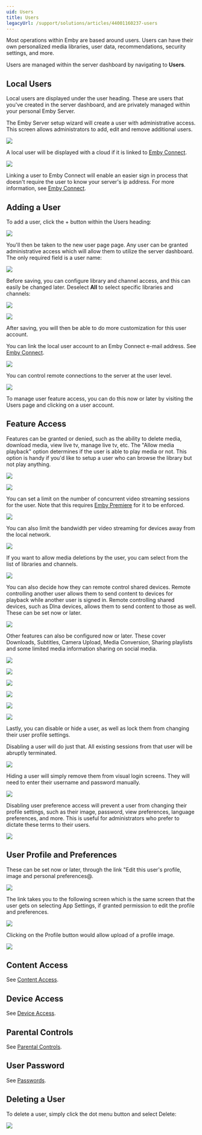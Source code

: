 ```yaml
---
uid: Users
title: Users
legacyUrl: /support/solutions/articles/44001160237-users
---
```


Most operations within Emby are based around users. Users can have their own personalized media libraries, user data, recommendations, security settings, and more.

Users are managed within the server dashboard by navigating to **Users**. 

## Local Users

Local users are displayed under the user heading. These are users that you've created in the server dashboard, and are privately managed within your personal Emby Server.

The Emby Server setup wizard will create a user with administrative access. This screen allows administrators to add, edit and remove additional users.

![](images/server/users1.png)

A local user will be displayed with a cloud if it is linked to [Emby Connect](Emby-Connect.md).

![](images/server/users6.png)

Linking a user to Emby Connect will enable an easier sign in process that doesn't require the user to know your server's ip address. For more information, see [Emby Connect](Emby-Connect.md).

## Adding a User

To add a user, click the + button within the Users heading:

![](images/server/users7.png)

You'll then be taken to the new user page page. Any user can be granted administrative access which will allow them to utilize the server dashboard. The only required field is a user name:

![](images/server/users8.png)

Before saving, you can configure library and channel access, and this can easily be changed later. Deselect **All** to select specific libraries and channels:

![](images/server/users9.png)

![](images/server/users36.png)

After saving, you will then be able to do more customization for this user account.

You can link the local user account to an Emby Connect e-mail address. See [Emby Connect](Emby-Connect.md).

![](images/server/users37.png)

You can control remote connections to the server at the user level.

![](images/server/users18.png)

To manage user feature access, you can do this now or later by visiting the Users page and clicking on a user account. 

## Feature Access

Features can be granted or denied, such as the ability to delete media, download media, view live tv, manage live tv, etc. The "Allow media playback" option determines if the user is able to play media or not. This option is handy if you'd like to setup a user who can browse the library but not play anything.

![](images/server/users38.png)

![](images/server/users39.png)

You can set a limit on the number of concurrent video streaming sessions for the user. Note that this requires [Emby Premiere](Emby-Premiere.md) for it to be enforced. 

![](images/server/users40.png)

You can also limit the bandwidth per video streaming for devices away from the local network.

![](images/server/users41.png)

If you want to allow media deletions by the user, you cam select from the list of libraries and channels.

![](images/server/users42.png)

You can also decide how they can remote control shared devices. Remote controlling another user allows them to send content to devices for playback while another user is signed in. Remote controlling shared devices, such as Dlna devices, allows them to send content to those as well. These can be set now or later.

![](images/server/users19.png)

Other features can also be configured now or later. These cover Downloads, Subtitles, Camera Upload, Media Conversion, Sharing playlists and some limited media information sharing on social media.

![](images/server/users35.png)

![](images/server/users43.png)

![](images/server/users44.png)

![](images/server/users45.png)

![](images/server/users46.png)

![](images/server/users47.png)

Lastly, you can disable or hide a user, as well as lock them from changing their user profile settings.

Disabling a user will do just that. All existing sessions from that user will be abruptly terminated.

![](images/server/users33.png)

 Hiding a user will simply remove them from visual login screens. They will need to enter their username and password manually.

![](images/server/users28.png)

Disabling user preference access will prevent a user from changing their profile settings, such as their image, password, view preferences, language preferences, and more. This is useful for administrators who prefer to dictate these terms to their users.

![](images/server/users20.png)

## User Profile and Preferences

These can be set now or later, through the link "Edit this user's profile, image and personal preferences@.

![](images/server/users48.png)

The link takes you to the following screen which is the same screen that the user gets on selecting App Settings, if granted permission to edit the profile and preferences.

![](images/server/users49.png)

Clicking on the Profile button would allow upload of a profile image.

![](images/server/users50.png)

## Content Access

See [Content Access](Content-Access.md).

## Device Access

See [Device Access](Device-Access.md).

## Parental Controls

See [Parental Controls](Parental-Controls.md).

## User Password

See [Passwords](Passwords.md).


## Deleting a User

To delete a user, simply click the dot menu button and select Delete:

![](images/server/users5.png)